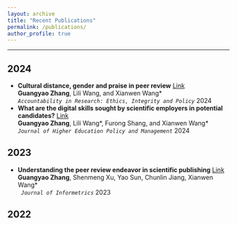 ```yaml
---
layout: archive
title: "Recent Publications"
permalink: /publications/
author_profile: true
---
```


---
## 2024
- **Cultural distance, gender and praise in peer review**  [Link](https://www.tandfonline.com/doi/full/10.1080/08989621.2024.2409310) <br>
**Guangyao Zhang**, Lili Wang, and Xianwen Wang* <br>
<i>`Accountability in Research: Ethics, Integrity and Policy`</i> 2024<br> 
- **What are the digital skills sought by scientific employers in potential candidates?** [Link]( https://www.tandfonline.com/doi/full/10.1080/1360080X.2024.2374392) <br>
**Guangyao Zhang**, Lili Wang*, Furong Shang, and Xianwen Wang* <br>
<i>`Journal of Higher Education Policy and Management`</i> 2024

## 2023
- **Understanding the peer review endeavor in scientific publishing**  [Link](https) <br>
**Guangyao Zhang**, Shenmeng Xu, Yao Sun, Chunlin Jiang, Xianwen Wang* <br>
<i>` Journal of Informetrics`</i> 2023<br> 


## 2022
